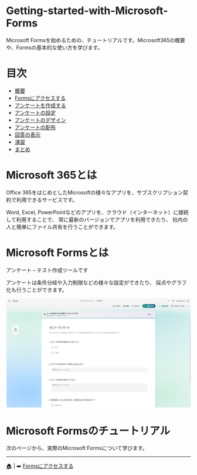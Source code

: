 # Getting-started-with-Microsoft-Forms
Microsoft Formsを始めるための、チュートリアルです。Microsoft365の概要や、Formsの基本的な使い方を学びます。

# 目次
* [概要](./README.md)
* [Formsにアクセスする](./01_access.md)
* [アンケートを作成する](02_createsurvey.md)
* [アンケートの設定](03_setting.md)
* [アンケートのデザイン](04_design.md)
* [アンケートの配布](05_share.md)
* [回答の表示](06_showtheanswer.md)
* [演習](07_exercise.md)
* [まとめ](08_summary.md)
 
# Microsoft 365とは
 Office 365をはじめとしたMicrosoftの様々なアプリを、サブスクリプション契約で利用できるサービスです。

Word, Excel, PowerPointなどのアプリを、クラウド（インターネット）に接続して利用することで、
常に最新のバージョンでアプリを利用できたり、
社内の人と簡単にファイル共有を行うことができます。

# Microsoft Formsとは
アンケート・テスト作成ツールです

アンケートは条件分岐や入力制限などの様々な設定ができたり、
採点やグラフ化も行うことができます。

![alt text](img/README.md/セミナーアンケート画像.png)

# Microsoft Formsのチュートリアル
次のページから、実際のMicrosoft Formsについて学びます。


---
 [🏠](README.md) | ➡️ [Formsにアクセスする](01_access.md)

